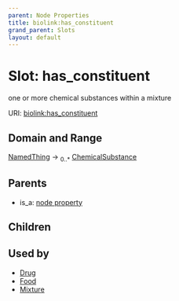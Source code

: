 ```yaml
---
parent: Node Properties
title: biolink:has_constituent
grand_parent: Slots
layout: default
---
```


# Slot: has_constituent


one or more chemical substances within a mixture

URI: [biolink:has_constituent](https://w3id.org/biolink/vocab/has_constituent)

## Domain and Range

[NamedThing](NamedThing.md) ->  <sub>0..*</sub> [ChemicalSubstance](ChemicalSubstance.md)

## Parents

 *  is_a: [node property](node_property.md)

## Children


## Used by

 * [Drug](Drug.md)
 * [Food](Food.md)
 * [Mixture](Mixture.md)
